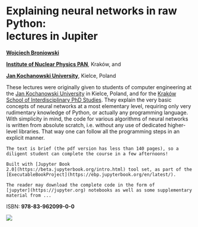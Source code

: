# Explaining neural networks in raw Python: <br> lectures in Jupiter

 [**Wojciech Broniowski**](https://www.ujk.edu.pl/~broniows)

[**Institute of Nuclear Physics PAN**](https://www.ifj.edu.pl), Kraków, and

[**Jan Kochanowski University**](https://www.ujk.edu.pl), Kielce, Poland


These lectures were originally given to students of computer engineering at the [Jan Kochanowski University](https://www.ujk.edu.pl) in Kielce, Poland, and for
the [Kraków School of Interdisciplinary PhD Studies](https://kisd.ifj.edu.pl/news/). They explain the very basic concepts of neural networks at a most elementary level, requiring only very rudimentary knowledge of Python, or actually any programming language. With simplicity in mind, the code for various algorithms of neural networks is written from absolute scratch, i.e. without any use of dedicated higher-level libraries. That way one can follow all the programming steps in an explicit manner.

```{important}
The text is brief (the pdf version has less than 140 pages), so a diligent student can complete the course in a few afternoons!
```

```{note}
Built with [Jupyter Book
2.0](https://beta.jupyterbook.org/intro.html) tool set, as part of the
[ExecutableBookProject](https://ebp.jupyterbook.org/en/latest/).  
```

```{important}
The reader may download the complete code in the form of 
[jupyter](https://jupyter.org) notebooks as well as some supplementary material from ... 
```

 ISBN: **978-83-962099-0-0**

![](images/barcode.gif)
